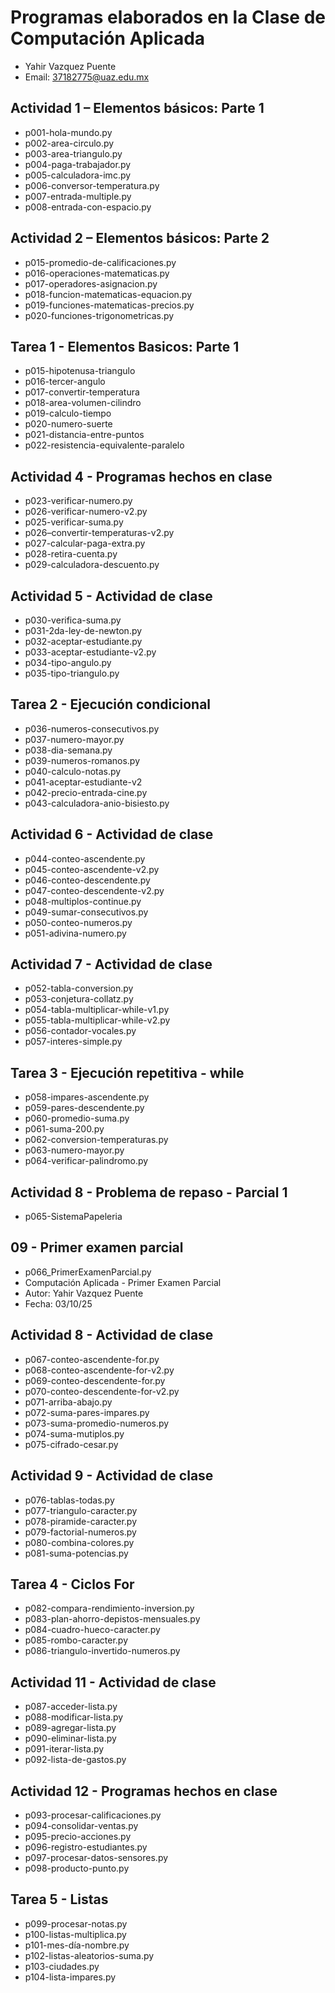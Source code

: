 # Programas elaborados en la Clase de Computación Aplicada

- Yahir Vazquez Puente
- Email: 37182775@uaz.edu.mx

## Actividad 1 – Elementos básicos: Parte 1

- p001-hola-mundo.py
- p002-area-circulo.py
- p003-area-triangulo.py
- p004-paga-trabajador.py
- p005-calculadora-imc.py
- p006-conversor-temperatura.py
- p007-entrada-multiple.py
- p008-entrada-con-espacio.py

## Actividad 2 – Elementos básicos: Parte 2

- p015-promedio-de-calificaciones.py 
- p016-operaciones-matematicas.py 
- p017-operadores-asignacion.py
- p018-funcion-matematicas-equacion.py 
- p019-funciones-matematicas-precios.py 
- p020-funciones-trigonometricas.py

## Tarea 1 - Elementos Basicos: Parte 1

- p015-hipotenusa-triangulo
- p016-tercer-angulo
- p017-convertir-temperatura
- p018-area-volumen-cilindro
- p019-calculo-tiempo
- p020-numero-suerte
- p021-distancia-entre-puntos
- p022-resistencia-equivalente-paralelo

## Actividad 4 - Programas hechos en clase
 - p023-verificar-numero.py
 - p026-verificar-numero-v2.py
 - p025-verificar-suma.py
 - p026–convertir-temperaturas-v2.py
 - p027-calcular-paga-extra.py
 - p028-retira-cuenta.py
 - p029-calculadora-descuento.py

## Actividad 5 - Actividad de clase

- p030-verifica-suma.py
- p031-2da-ley-de-newton.py
- p032-aceptar-estudiante.py
- p033-aceptar-estudiante-v2.py
- p034-tipo-angulo.py
- p035-tipo-triangulo.py

## Tarea 2 - Ejecución condicional

- p036-numeros-consecutivos.py
- p037-numero-mayor.py
- p038-dia-semana.py
- p039-numeros-romanos.py
- p040-calculo-notas.py
- p041-aceptar-estudiante-v2
- p042-precio-entrada-cine.py
- p043-calculadora-anio-bisiesto.py 

## Actividad 6 - Actividad de clase

- p044-conteo-ascendente.py
- p045-conteo-ascendente-v2.py
- p046-conteo-descendente.py
- p047-conteo-descendente-v2.py
- p048-multiplos-continue.py
- p049-sumar-consecutivos.py
- p050-conteo-numeros.py
- p051-adivina-numero.py

## Actividad 7 - Actividad de clase

- p052-tabla-conversion.py
- p053-conjetura-collatz.py
- p054-tabla-multiplicar-while-v1.py
- p055-tabla-multiplicar-while-v2.py
- p056-contador-vocales.py
- p057-interes-simple.py

## Tarea 3 - Ejecución repetitiva - while

- p058-impares-ascendente.py
- p059-pares-descendente.py
- p060-promedio-suma.py
- p061-suma-200.py
- p062-conversion-temperaturas.py
- p063-numero-mayor.py
- p064-verificar-palindromo.py

## Actividad 8 - Problema de repaso - Parcial 1

- p065-SistemaPapeleria

## 09 - Primer examen parcial

- p066_PrimerExamenParcial.py
- Computación Aplicada - Primer Examen Parcial
- Autor: Yahir Vazquez Puente
- Fecha: 03/10/25

## Actividad 8 - Actividad de clase

- p067-conteo-ascendente-for.py
- p068-conteo-ascendente-for-v2.py
- p069-conteo-descendente-for.py
- p070-conteo-descendente-for-v2.py
- p071-arriba-abajo.py
- p072-suma-pares-impares.py
- p073-suma-promedio-numeros.py
- p074-suma-mutiplos.py
- p075-cifrado-cesar.py

## Actividad 9 - Actividad de clase

- p076-tablas-todas.py
- p077-triangulo-caracter.py
- p078-piramide-caracter.py
- p079-factorial-numeros.py
- p080-combina-colores.py
- p081-suma-potencias.py

## Tarea 4 - Ciclos For

- p082-compara-rendimiento-inversion.py
- p083-plan-ahorro-depistos-mensuales.py
- p084-cuadro-hueco-caracter.py
- p085-rombo-caracter.py
- p086-triangulo-invertido-numeros.py

## Actividad 11 - Actividad de clase

- p087-acceder-lista.py
- p088-modificar-lista.py
- p089-agregar-lista.py
- p090-eliminar-lista.py
- p091-iterar-lista.py
- p092-lista-de-gastos.py

## Actividad 12 - Programas hechos en clase

- p093-procesar-calificaciones.py
- p094-consolidar-ventas.py
- p095-precio-acciones.py
- p096-registro-estudiantes.py
- p097-procesar-datos-sensores.py
- p098-producto-punto.py

## Tarea 5 - Listas 

- p099-procesar-notas.py
- p100-listas-multiplica.py
- p101-mes-día-nombre.py
- p102-listas-aleatorios-suma.py
- p103-ciudades.py
- p104-lista-impares.py